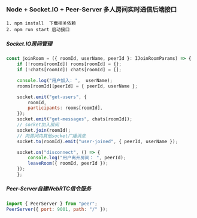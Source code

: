 ### Node + Socket.IO + Peer-Server 多人房间实时通信后端接口
```shell
1. npm install  下载相关依赖
2. npm run start 启动接口
```
##### Socket.IO房间管理
```javascript
const joinRoom = ({ roomId, userName, peerId }: IJoinRoomParams) => {
    if (!rooms[roomId]) rooms[roomId] = {};
    if (!chats[roomId]) chats[roomId] = [];

    console.log("用户加入: ",  userName);
    rooms[roomId][peerId] = { peerId, userName };

    socket.emit("get-users", {
        roomId,
        participants: rooms[roomId],
    });
    socket.emit("get-messages", chats[roomId]);
    // socket加入房间
    socket.join(roomId);
    // 向房间内其他socket广播消息
    socket.to(roomId).emit("user-joined", { peerId, userName });

    socket.on("disconnect", () => {
        console.log("用户离开房间： ", peerId);
        leaveRoom({ roomId, peerId });
    });
    }; 
```
##### Peer-Server自建WebRTC信令服务
```javascript
import { PeerServer } from "peer";
PeerServer({ port: 9001, path: "/" });
```